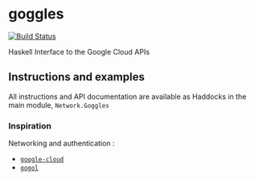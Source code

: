 # goggles

[![Build Status](https://travis-ci.org/ocramz/goggles.png)](https://travis-ci.org/ocramz/goggles)

Haskell Interface to the Google Cloud APIs


## Instructions and examples

All instructions and API documentation are available as Haddocks in the main module, `Network.Goggles`


### Inspiration

Networking and authentication :

* [`google-cloud`](hackage.haskell.org/package/google-cloud)
* [`gogol`](hackage.haskell.org/package/gogol)

